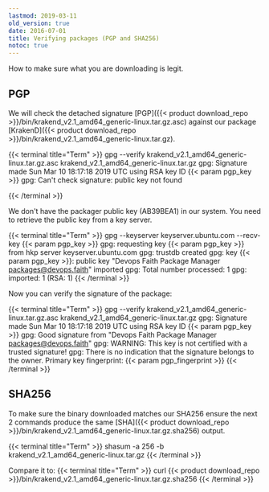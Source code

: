 ```yaml
---
lastmod: 2019-03-11
old_version: true
date: 2016-07-01
title: Verifying packages (PGP and SHA256)
notoc: true
---
```

How to make sure what you are downloading is legit.

## PGP
We will check the detached signature [PGP]({{< product download_repo >}}/bin/krakend_v2.1_amd64_generic-linux.tar.gz.asc) against our package [KrakenD]({{< product download_repo >}}/bin/krakend_v2.1_amd64_generic-linux.tar.gz).

{{< terminal title="Term" >}}
gpg --verify krakend_v2.1_amd64_generic-linux.tar.gz.asc krakend_v2.1_amd64_generic-linux.tar.gz
gpg: Signature made Sun Mar 10 18:17:18 2019 UTC using RSA key ID {{< param pgp_key >}}
gpg: Can't check signature: public key not found

{{< /terminal >}}


We don't have the packager public key (AB39BEA1) in our system. You need to retrieve the public key from a key server.

{{< terminal title="Term" >}}
gpg --keyserver keyserver.ubuntu.com --recv-key {{< param pgp_key >}}
gpg: requesting key {{< param pgp_key >}} from hkp server keyserver.ubuntu.com
gpg: trustdb created
gpg: key {{< param pgp_key >}}: public key "Devops Faith Package Manager <packages@devops.faith>" imported
gpg: Total number processed: 1
gpg: imported: 1	(RSA: 1)
{{< /terminal >}}

Now you can verify the signature of the package:

{{< terminal title="Term" >}}
gpg --verify krakend_v2.1_amd64_generic-linux.tar.gz.asc krakend_v2.1_amd64_generic-linux.tar.gz
gpg: Signature made Sun Mar 10 18:17:18 2019 UTC using RSA key ID {{< param pgp_key >}}
gpg: Good signature from "Devops Faith Package Manager <packages@devops.faith>"
gpg: WARNING: This key is not certified with a trusted signature!
gpg: There is no indication that the signature belongs to the owner.
Primary key fingerprint: {{< param pgp_fingerprint >}}
{{< /terminal >}}


## SHA256

To make sure the binary downloaded matches our SHA256 ensure the next 2 commands produce the same [SHA]({{< product download_repo >}}/bin/krakend_v2.1_amd64_generic-linux.tar.gz.sha256) output.

{{< terminal title="Term" >}}
shasum -a 256 -b krakend_v2.1_amd64_generic-linux.tar.gz
{{< /terminal >}}

Compare it to:
{{< terminal title="Term" >}}
curl {{< product download_repo >}}/bin/krakend_v2.1_amd64_generic-linux.tar.gz.sha256
{{< /terminal >}}